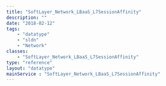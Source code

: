 ```yaml
---
title: "SoftLayer_Network_LBaaS_L7SessionAffinity"
description: ""
date: "2018-02-12"
tags:
    - "datatype"
    - "sldn"
    - "Network"
classes:
    - "SoftLayer_Network_LBaaS_L7SessionAffinity"
type: "reference"
layout: "datatype"
mainService : "SoftLayer_Network_LBaaS_L7SessionAffinity"
---
```


